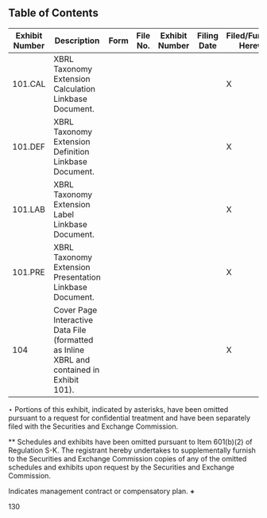 ## **Table of Contents**

| Exhibit<br>Number | Description                                                                                  | Form | File No. | Exhibit<br>Number | Filing Date | Filed/Furnished<br>Herewith |
|-------------------|----------------------------------------------------------------------------------------------|------|----------|-------------------|-------------|-----------------------------|
| 101.CAL           | XBRL Taxonomy Extension Calculation Linkbase<br>Document.                                    |      |          |                   |             | Х                           |
| 101.DEF           | XBRL Taxonomy Extension Definition Linkbase<br>Document.                                     |      |          |                   |             | Х                           |
| 101.LAB           | XBRL Taxonomy Extension Label Linkbase<br>Document.                                          |      |          |                   |             | Х                           |
| 101.PRE           | XBRL Taxonomy Extension Presentation Linkbase<br>Document.                                   |      |          |                   |             | Х                           |
| 104               | Cover Page Interactive Data File (formatted as Inline<br>XBRL and contained in Exhibit 101). |      |          |                   |             | Х                           |

 $\star$ Portions of this exhibit, indicated by asterisks, have been omitted pursuant to a request for confidential treatment and have been separately filed with the Securities and Exchange Commission.

\*\* Schedules and exhibits have been omitted pursuant to Item 601(b)(2) of Regulation S-K. The registrant hereby undertakes to supplementally furnish to the Securities and Exchange Commission copies of any of the omitted schedules and exhibits upon request by the Securities and Exchange Commission.

Indicates management contract or compensatory plan.  $\mathbf{+}$ 

130